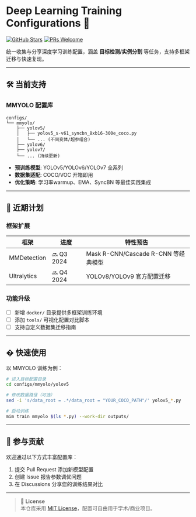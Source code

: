 
# Deep Learning Training Configurations 🚀

[![GitHub Stars](https://img.shields.io/github/stars/Flulike/Config?style=social)](https://github.com/Flulike/Config)
[![PRs Welcome](https://img.shields.io/badge/PRs-welcome-brightgreen.svg)](https://github.com/Flulike/Config/pulls)

统一收集与分享深度学习训练配置，涵盖 **目标检测/实例分割** 等任务，支持多框架迁移与快速复现。

---

## 🛠 当前支持

### MMYOLO 配置库
```text
configs/
└── mmyolo/
    ├── yolov5/
    │   ├── yolov5_s-v61_syncbn_8xb16-300e_coco.py
    │   └── ... (不同变体/超参组合)
    ├── yolov6/
    ├── yolov7/
    └── ... (持续更新)
```
- **预训练模型**: YOLOv5/YOLOv6/YOLOv7 全系列
- **数据集适配**: COCO/VOC 开箱即用
- **优化策略**: 学习率warmup、EMA、SyncBN 等最佳实践集成

---

## 🚧 近期计划

### 框架扩展
| 框架          | 进度      | 特性预告                          |
|---------------|-----------|----------------------------------|
| MMDetection   | 🔜 Q3 2024 | Mask R-CNN/Cascade R-CNN 等经典模型 |
| Ultralytics   | 🔜 Q4 2024 | YOLOv8/YOLOv9 官方配置迁移         |

### 功能升级
- [ ] 新增 `docker/` 目录提供多框架训练环境
- [ ] 添加 `tools/` 可视化配置对比脚本
- [ ] 支持自定义数据集迁移指南

---

## � 快速使用
以 MMYOLO 训练为例：
```bash
# 进入目标配置目录
cd configs/mmyolo/yolov5

# 修改数据路径（可选）
sed -i 's/data_root = .*/data_root = "YOUR_COCO_PATH"/' yolov5_*.py

# 启动训练
mim train mmyolo $(ls *.py) --work-dir outputs/
```

---

## 🤝 参与贡献
欢迎通过以下方式丰富配置库：
1. 提交 Pull Request 添加新模型配置
2. 创建 Issue 报告参数调优问题
3. 在 Discussions 分享您的训练结果对比

---

> 📄 **License**  
> 本仓库采用 [MIT License](LICENSE)，配置可自由用于学术/商业项目。

